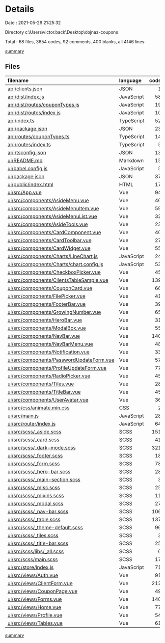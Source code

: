 # Details

Date : 2021-05-26 21:25:32

Directory c:\Users\victor.back\Desktop\dojnaz-coupons

Total : 68 files,  3654 codes, 92 comments, 400 blanks, all 4146 lines

[summary](results.md)

## Files
| filename | language | code | comment | blank | total |
| :--- | :--- | ---: | ---: | ---: | ---: |
| [api/clients.json](/api/clients.json) | JSON | 1 | 0 | 1 | 2 |
| [api/dist/index.js](/api/dist/index.js) | JavaScript | 58 | 3 | 0 | 61 |
| [api/dist/routes/couponTypes.js](/api/dist/routes/couponTypes.js) | JavaScript | 19 | 1 | 0 | 20 |
| [api/dist/routes/index.js](/api/dist/routes/index.js) | JavaScript | 10 | 1 | 0 | 11 |
| [api/index.ts](/api/index.ts) | TypeScript | 52 | 2 | 10 | 64 |
| [api/package.json](/api/package.json) | JSON | 23 | 0 | 1 | 24 |
| [api/routes/couponTypes.ts](/api/routes/couponTypes.ts) | TypeScript | 14 | 0 | 3 | 17 |
| [api/routes/index.ts](/api/routes/index.ts) | TypeScript | 5 | 0 | 3 | 8 |
| [api/tsconfig.json](/api/tsconfig.json) | JSON | 13 | 5 | 0 | 18 |
| [ui/README.md](/ui/README.md) | Markdown | 15 | 0 | 5 | 20 |
| [ui/babel.config.js](/ui/babel.config.js) | JavaScript | 5 | 0 | 1 | 6 |
| [ui/package.json](/ui/package.json) | JSON | 37 | 0 | 1 | 38 |
| [ui/public/index.html](/ui/public/index.html) | HTML | 17 | 1 | 1 | 19 |
| [ui/src/App.vue](/ui/src/App.vue) | Vue | 94 | 1 | 2 | 97 |
| [ui/src/components/AsideMenu.vue](/ui/src/components/AsideMenu.vue) | Vue | 46 | 0 | 3 | 49 |
| [ui/src/components/AsideMenuItem.vue](/ui/src/components/AsideMenuItem.vue) | Vue | 59 | 0 | 3 | 62 |
| [ui/src/components/AsideMenuList.vue](/ui/src/components/AsideMenuList.vue) | Vue | 32 | 0 | 3 | 35 |
| [ui/src/components/AsideTools.vue](/ui/src/components/AsideTools.vue) | Vue | 23 | 0 | 2 | 25 |
| [ui/src/components/CardComponent.vue](/ui/src/components/CardComponent.vue) | Vue | 40 | 0 | 2 | 42 |
| [ui/src/components/CardToolbar.vue](/ui/src/components/CardToolbar.vue) | Vue | 27 | 0 | 2 | 29 |
| [ui/src/components/CardWidget.vue](/ui/src/components/CardWidget.vue) | Vue | 55 | 0 | 3 | 58 |
| [ui/src/components/Charts/LineChart.js](/ui/src/components/Charts/LineChart.js) | JavaScript | 24 | 0 | 2 | 26 |
| [ui/src/components/Charts/chart.config.js](/ui/src/components/Charts/chart.config.js) | JavaScript | 53 | 0 | 4 | 57 |
| [ui/src/components/CheckboxPicker.vue](/ui/src/components/CheckboxPicker.vue) | Vue | 45 | 0 | 2 | 47 |
| [ui/src/components/ClientsTableSample.vue](/ui/src/components/ClientsTableSample.vue) | Vue | 139 | 0 | 6 | 145 |
| [ui/src/components/CouponCard.vue](/ui/src/components/CouponCard.vue) | Vue | 66 | 0 | 4 | 70 |
| [ui/src/components/FilePicker.vue](/ui/src/components/FilePicker.vue) | Vue | 41 | 19 | 3 | 63 |
| [ui/src/components/FooterBar.vue](/ui/src/components/FooterBar.vue) | Vue | 39 | 0 | 3 | 42 |
| [ui/src/components/GrowingNumber.vue](/ui/src/components/GrowingNumber.vue) | Vue | 65 | 0 | 5 | 70 |
| [ui/src/components/HeroBar.vue](/ui/src/components/HeroBar.vue) | Vue | 31 | 0 | 2 | 33 |
| [ui/src/components/ModalBox.vue](/ui/src/components/ModalBox.vue) | Vue | 55 | 0 | 2 | 57 |
| [ui/src/components/NavBar.vue](/ui/src/components/NavBar.vue) | Vue | 140 | 0 | 3 | 143 |
| [ui/src/components/NavBarMenu.vue](/ui/src/components/NavBarMenu.vue) | Vue | 48 | 0 | 2 | 50 |
| [ui/src/components/Notification.vue](/ui/src/components/Notification.vue) | Vue | 33 | 0 | 2 | 35 |
| [ui/src/components/PasswordUpdateForm.vue](/ui/src/components/PasswordUpdateForm.vue) | Vue | 57 | 0 | 3 | 60 |
| [ui/src/components/ProfileUpdateForm.vue](/ui/src/components/ProfileUpdateForm.vue) | Vue | 77 | 0 | 3 | 80 |
| [ui/src/components/RadioPicker.vue](/ui/src/components/RadioPicker.vue) | Vue | 45 | 0 | 2 | 47 |
| [ui/src/components/Tiles.vue](/ui/src/components/Tiles.vue) | Vue | 28 | 0 | 2 | 30 |
| [ui/src/components/TitleBar.vue](/ui/src/components/TitleBar.vue) | Vue | 45 | 0 | 3 | 48 |
| [ui/src/components/UserAvatar.vue](/ui/src/components/UserAvatar.vue) | Vue | 36 | 0 | 7 | 43 |
| [ui/src/css/animate.min.css](/ui/src/css/animate.min.css) | CSS | 2 | 7 | 2 | 11 |
| [ui/src/main.js](/ui/src/main.js) | JavaScript | 28 | 1 | 10 | 39 |
| [ui/src/router/index.js](/ui/src/router/index.js) | JavaScript | 64 | 5 | 5 | 74 |
| [ui/src/scss/_aside.scss](/ui/src/scss/_aside.scss) | SCSS | 151 | 0 | 19 | 170 |
| [ui/src/scss/_card.scss](/ui/src/scss/_card.scss) | SCSS | 41 | 0 | 8 | 49 |
| [ui/src/scss/_dark-mode.scss](/ui/src/scss/_dark-mode.scss) | SCSS | 321 | 0 | 75 | 396 |
| [ui/src/scss/_footer.scss](/ui/src/scss/_footer.scss) | SCSS | 18 | 0 | 3 | 21 |
| [ui/src/scss/_form.scss](/ui/src/scss/_form.scss) | SCSS | 78 | 0 | 12 | 90 |
| [ui/src/scss/_hero-bar.scss](/ui/src/scss/_hero-bar.scss) | SCSS | 28 | 0 | 7 | 35 |
| [ui/src/scss/_main-section.scss](/ui/src/scss/_main-section.scss) | SCSS | 3 | 0 | 1 | 4 |
| [ui/src/scss/_misc.scss](/ui/src/scss/_misc.scss) | SCSS | 25 | 0 | 5 | 30 |
| [ui/src/scss/_mixins.scss](/ui/src/scss/_mixins.scss) | SCSS | 11 | 0 | 3 | 14 |
| [ui/src/scss/_modal.scss](/ui/src/scss/_modal.scss) | SCSS | 27 | 0 | 6 | 33 |
| [ui/src/scss/_nav-bar.scss](/ui/src/scss/_nav-bar.scss) | SCSS | 106 | 0 | 21 | 127 |
| [ui/src/scss/_table.scss](/ui/src/scss/_table.scss) | SCSS | 137 | 1 | 21 | 159 |
| [ui/src/scss/_theme-default.scss](/ui/src/scss/_theme-default.scss) | SCSS | 96 | 28 | 27 | 151 |
| [ui/src/scss/_tiles.scss](/ui/src/scss/_tiles.scss) | SCSS | 3 | 0 | 1 | 4 |
| [ui/src/scss/_title-bar.scss](/ui/src/scss/_title-bar.scss) | SCSS | 25 | 0 | 5 | 30 |
| [ui/src/scss/libs/_all.scss](/ui/src/scss/libs/_all.scss) | SCSS | 6 | 4 | 3 | 13 |
| [ui/src/scss/main.scss](/ui/src/scss/main.scss) | SCSS | 17 | 5 | 5 | 27 |
| [ui/src/store/index.js](/ui/src/store/index.js) | JavaScript | 71 | 8 | 15 | 94 |
| [ui/src/views/Auth.vue](/ui/src/views/Auth.vue) | Vue | 91 | 0 | 3 | 94 |
| [ui/src/views/ClientForm.vue](/ui/src/views/ClientForm.vue) | Vue | 212 | 0 | 10 | 222 |
| [ui/src/views/CouponPage.vue](/ui/src/views/CouponPage.vue) | Vue | 49 | 0 | 4 | 53 |
| [ui/src/views/Forms.vue](/ui/src/views/Forms.vue) | Vue | 140 | 0 | 5 | 145 |
| [ui/src/views/Home.vue](/ui/src/views/Home.vue) | Vue | 77 | 0 | 4 | 81 |
| [ui/src/views/Profile.vue](/ui/src/views/Profile.vue) | Vue | 54 | 0 | 3 | 57 |
| [ui/src/views/Tables.vue](/ui/src/views/Tables.vue) | Vue | 61 | 0 | 11 | 72 |

[summary](results.md)